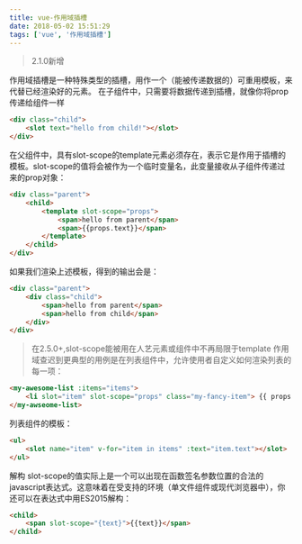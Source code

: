 ```yaml
---
title: vue-作用域插槽
date: 2018-05-02 15:51:29
tags: ['vue', '作用域插槽']
---
```

> 2.1.0新增

作用域插槽是一种特殊类型的插槽，用作一个（能被传递数据的）可重用模板，来代替已经渲染好的元素。
在子组件中，只需要将数据传递到插槽，就像你将prop传递给组件一样
```html
<div class="child">
    <slot text="hello from child!"></slot>
</div>
```
<!-- more -->
在父组件中，具有slot-scope的template元素必须存在，表示它是作用于插槽的模板。slot-scope的值将会被作为一个临时变量名，此变量接收从子组件传递过来的prop对象：
```html
<div class="parent">
    <child>
        <template slot-scope="props">
            <span>hello from parent</span>
            <span>{{props.text}}</span>
        </template>
    </child>
</div>
```
如果我们渲染上述模板，得到的输出会是：
```html
<div class="parent">
    <div class="child">
        <span>hello from parent</span>
        <span>hello from child</span>
    </div>
</div>
```

> 在2.5.0+,slot-scope能被用在人艺元素或组件中不再局限于template
作用域查迟到更典型的用例是在列表组件中，允许使用者自定义如何渲染列表的每一项：

```html
<my-awesome-list :items="items">
    <li slot="item" slot-scope="props" class="my-fancy-item"> {{ props.text}} </li>
</my-awseome-list>
```
列表组件的模板：
```html
<ul>
    <slot name="item" v-for="item in items" :text="item.text"></slot>
</ul>
```

解构
slot-scope的值实际上是一个可以出现在函数签名参数位置的合法的javascript表达式。这意味着在受支持的环境（单文件组件或现代浏览器中），你还可以在表达式中用ES2015解构：
```html
<child>
    <span slot-scope="{text}">{{text}}</span>
</child>
```


